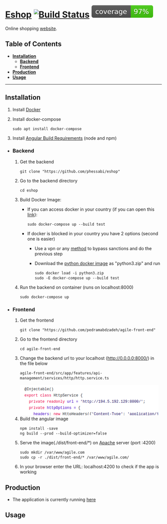 # [Eshop](http://194.5.192.129:4200/home) [![Build Status](https://travis-ci.com/phessabi/eshop.svg?branch=master)](https://travis-ci.com/phessabi/eshop) ![Alt text](pictures/cover.svg)


Online shopping [website](http://194.5.192.129:4200/home).

## Table of Contents
  + **[Installation](#installation)**
    + **[Backend](#backend)**
    + **[Frontend](#frontend)**
  + **[Production](#production)**
  + **[Usage](#usage)**

---

## Installation
1. Install [Docker](https://phoenixnap.com/kb/how-to-install-docker-on-ubuntu-18-04) 

1. Install docker-compose
    ```
    sudo apt install docker-compose
    ```
1. Install [Angular Build Requirements](https://linuxize.com/post/how-to-install-node-js-on-ubuntu-18.04/)  (node and npm)
   
+ ### Backend
    1. Get the backend
        ```
        git clone "https://github.com/phessabi/eshop"
        ``` 
    1. Go to the backend directory
        ```
        cd eshop
        ```    
    1. Build Docker Image: 
        * If you can access docker in your country (if you can open this [link](https://hub.docker.com/)):
            ```
            sudo docker-compose up --build test
            ```
    
        * If docker is blocked in your country you have 2 options (second one is easier)
            * Use a vpn or any [method](https://shecan.ir) to bypass sanctions and do the previous step
    
            * Download the [python docker image](https://www.dropbox.com/s/tqp8i7r77jloywe/python3.zip?dl=0) as "python3.zip" and run
                ```
                sudo docker load -i python3.zip
                sudo -E docker-compose up --build test
                ```
    1. Run the backend on container (runs on localhost:8000)
        ```
        sudo docker-compose up
        ```

+ ### Frontend
     1. Get the frontend
        ```
        git clone "https://github.com/pedramabdzadeh/agile-front-end"
        ``` 
    1. Go to the frontend directory
        ```
        cd agile-front-end
        ```
    1. Change the backend url to your localhost (http://0.0.0.0:8000/) in the file below
        ```
        agile-front-end/src/app/features/api-management/services/http/http.service.ts
        ```
        ![Alt text](pictures/Http-service.png)
    1. Build the angular image
        ```
        npm install -save
        ng build --prod --build-optimizer=false
        ```
    1. Serve the image(./dist/front-end/*) on [Apache](https://ubuntu.com/tutorials/install-and-configure-apache#1-overview) server (port :4200)
        ```
        sudo mkdir /var/www/agile.com
        sudo cp -r ./dist/front-end/* /var/www/agile.com/
        ```
    1. In your browser enter the URL: localhost:4200 to check if the app is working


## Production

+ The application is currently running [here](http://194.5.192.129:4200/home)

## Usage

